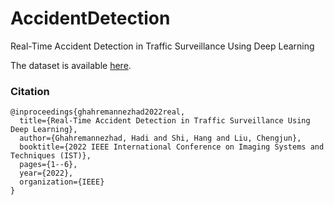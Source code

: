 # AccidentDetection
Real-Time Accident Detection in Traffic Surveillance Using Deep Learning


The dataset is available [here](https://drive.google.com/drive/folders/1bGFr6Pbc_L6d4foePfcLqUCJBSG3qXiz?usp=sharing).


### Citation
```
@inproceedings{ghahremannezhad2022real,
  title={Real-Time Accident Detection in Traffic Surveillance Using Deep Learning},
  author={Ghahremannezhad, Hadi and Shi, Hang and Liu, Chengjun},
  booktitle={2022 IEEE International Conference on Imaging Systems and Techniques (IST)},
  pages={1--6},
  year={2022},
  organization={IEEE}
}
```



